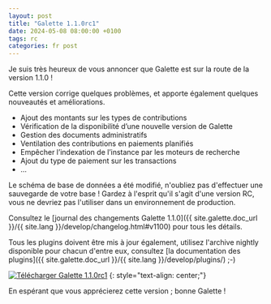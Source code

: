 ```yaml
---
layout: post
title: "Galette 1.1.0rc1"
date: 2024-05-08 08:00:00 +0100
tags: rc
categories: fr post
---
```


Je suis très heureux de vous annoncer que Galette est sur la route de la version 1.1.0 !

Cette version corrige quelques problèmes, et apporte également quelques nouveautés et améliorations.

* Ajout des montants sur les types de contributions
* Vérification de la disponibilité d’une nouvelle version de Galette
* Gestion des documents administratifs
* Ventilation des contributions en paiements planifiés
* Empêcher l’indexation de l’instance par les moteurs de recherche
* Ajout du type de paiement sur les transactions
* ...

Le schéma de base de données a été modifié, n'oubliez pas d'effectuer une sauvegarde de votre base ! Gardez à l'esprit qu'il s'agit d'une version RC, vous ne devriez pas l'utiliser dans un environnement de production.

Consultez le [journal des changements Galette 1.1.0]({{ site.galette.doc_url }}/{{ site.lang }}/develop/changelog.html#v1100) pour tous les détails.

Tous les plugins doivent être mis à jour également, utilisez l'archive nightly disponible pour chacun d'entre eux, consultez [la documentation des plugins]({{ site.galette.doc_url }}/{{ site.lang }}/develop/plugins/) ;-)

[![Télécharger Galette 1.1.0rc1](https://img.shields.io/badge/1.1.0rc1-Télécharger_Galette-ffb619.svg?logo=php&logoColor=white&style=for-the-badge)](https://galette.eu/download/dev/galette-1.1.0-rc1-20240508-95bbbc2ede.tar.bz2)
{: style="text-align: center;"}

En espérant que vous apprécierez cette version ; bonne Galette !